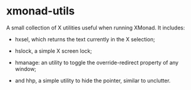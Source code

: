 xmonad-utils
============

A small collection of X utilities useful when running XMonad. It includes:

* hxsel, which returns the text currently in the X selection;

* hslock, a simple X screen lock;

* hmanage: an utility to toggle the override-redirect property of any window;

* and hhp, a simple utility to hide the pointer, similar to unclutter.
